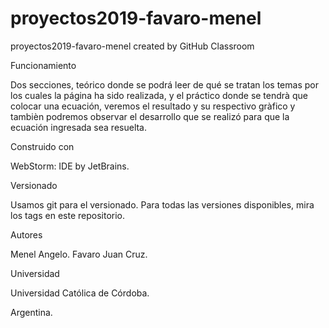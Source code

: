 # proyectos2019-favaro-menel
proyectos2019-favaro-menel created by GitHub Classroom

Funcionamiento 

Dos secciones, teórico donde se podrá leer de qué se tratan los temas por los cuales la página ha sido realizada, y el práctico donde se tendrà que colocar una ecuación, veremos el resultado y su respectivo gràfico y tambièn podremos observar el desarrollo que se realizó para que la ecuación ingresada sea resuelta.

Construido con

WebStorm: IDE by JetBrains.

Versionado

Usamos git para el versionado. Para todas las versiones disponibles, mira los tags en este repositorio.

Autores

Menel Angelo.
Favaro Juan Cruz.

Universidad

Universidad Católica de Córdoba.

Argentina.
